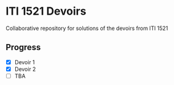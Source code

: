 # ITI 1521 Devoirs

Collaborative repository for solutions of the devoirs from ITI 1521

## Progress

- [x] Devoir 1
- [x] Devoir 2
- [ ] TBA
